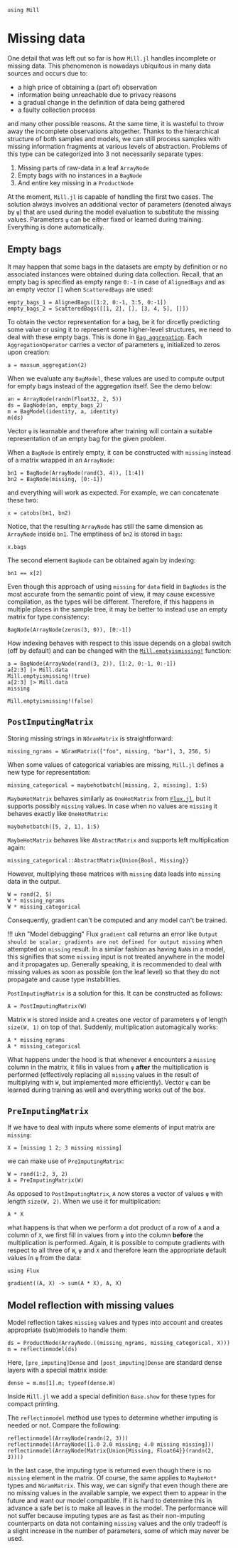 ```@setup missing
using Mill
```

# Missing data

One detail that was left out so far is how `Mill.jl` handles incomplete or missing data. This phenomenon is nowadays ubiquitous in many data sources and occurs due to:

* a high price of obtaining a (part of) observation
* information being unreachable due to privacy reasons
* a gradual change in the definition of data being gathered
* a faulty collection process

and many other possible reasons. At the same time, it is wasteful to throw away the incomplete observations altogether. Thanks to the hierarchical structure of both samples and models, we can still process samples with missing information fragments at various levels of abstraction. Problems of this type can be categorized into 3 not necessarily separate types:

1. Missing parts of raw-data in a leaf `ArrayNode`
2. Empty bags with no instances in a `BagNode`
3. And entire key missing in a `ProductNode`

At the moment, `Mill.jl` is capable of handling the first two cases. The solution always involves an additional vector of parameters (denoted always by `ψ`) that are used during the model evaluation to substitute the missing values. Parameters `ψ` can be either fixed or learned during training. Everything is done automatically.

## Empty bags

It may happen that some bags in the datasets are empty by definition or no associated instances were obtained during data collection. Recall, that an empty bag is specified as empty range `0:-1` in case of `AlignedBags` and as an empty vector `[]` when `ScatteredBags` are used:

```@repl missing
empty_bags_1 = AlignedBags([1:2, 0:-1, 3:5, 0:-1])
empty_bags_2 = ScatteredBags([[1, 2], [], [3, 4, 5], []])
```

To obtain the vector representation for a bag, be it for dircetly predicting some value or using it to represent some higher-level structures, we need to deal with these empty bags. This is done in [`Bag aggregation`](@ref). Each `AggregationOperator` carries a vector of parameters `ψ`, initialized to zeros upon creation:

```@repl missing
a = maxsum_aggregation(2)
```

When we evaluate any `BagModel`, these values are used to compute output for empty bags instead of the aggregation itself. See the demo below:

```@repl missing
an = ArrayNode(randn(Float32, 2, 5))
ds = BagNode(an, empty_bags_2)
m = BagModel(identity, a, identity)
m(ds)
```

Vector `ψ` is learnable and therefore after training will contain a suitable representation of an empty bag for the given problem.

When a `BagNode` is entirely empty, it can be constructed with `missing` instead of a matrix wrapped in an `ArrayNode`:

```@repl missing
bn1 = BagNode(ArrayNode(rand(3, 4)), [1:4])
bn2 = BagNode(missing, [0:-1])
```

and everything will work as expected. For example, we can concatenate these two:

```@repl missing
x = catobs(bn1, bn2)
```

Notice, that the resulting `ArrayNode` has still the same dimension as `ArrayNode` inside `bn1`. The emptiness of `bn2` is stored in `bags`:

```@repl missing
x.bags
```

The second element `BagNode` can be obtained again by indexing:

```@repl missing
bn1 == x[2]
```

Even though this approach of using `missing` for `data` field in `BagNodes` is the most accurate from the semantic point of view, it may cause excessive compilation, as the types will be different. Therefore, if this happens in multiple places in the sample tree, it may be better to instead use an empty matrix for type consistency:

```@repl missing
BagNode(ArrayNode(zeros(3, 0)), [0:-1])
```

How indexing behaves with respect to this issue depends on a global switch (off by default) and 
can be changed with the [`Mill.emptyismissing!`](@ref) function:

```@repl missing
a = BagNode(ArrayNode(rand(3, 2)), [1:2, 0:-1, 0:-1])
a[2:3] |> Mill.data
Mill.emptyismissing!(true)
a[2:3] |> Mill.data
missing
```

```@setup missing
Mill.emptyismissing!(false)
```

## `PostImputingMatrix`

Storing missing strings in `NGramMatrix` is straightforward:

```@repl missing
missing_ngrams = NGramMatrix(["foo", missing, "bar"], 3, 256, 5)
```

When some values of categorical variables are missing, `Mill.jl` defines a new type for representation:

```@repl missing
missing_categorical = maybehotbatch([missing, 2, missing], 1:5)
```

`MaybeHotMatrix` behaves similarly as `OneHotMatrix` from [`Flux.jl`](https://fluxml.ai), but it supports possibly `missing` values. In case when no values are `missing` it behaves exactly like `OneHotMatrix`:

```@repl missing
maybehotbatch([5, 2, 1], 1:5)
```

`MaybeHotMatrix` behaves like `AbstractMatrix` and supports left multiplication again:

```@repl missing
missing_categorical::AbstractMatrix{Union{Bool, Missing}}
```

However, multiplying these matrices with `missing` data leads into `missing` data in the output.

```@repl missing
W = rand(2, 5)
W * missing_ngrams
W * missing_categorical
```

Consequently, gradient can't be computed and any model can't be trained.

!!! ukn "Model debugging"
    Flux `gradient` call returns an error like `Output should be scalar; gradients are not defined for output missing` when attempted on `missing` result. In a similar fashion as having `NaN`s in a model, this signifies that some `missing` input is not treated anywhere in the model and it propagates up. Generally speaking, it is recommended to deal with missing values as soon as possible (on the leaf level) so that they do not propagate and cause type instabilities.

`PostImputingMatrix` is a solution for this. It can be constructed as follows:

```@repl missing
A = PostImputingMatrix(W)
```

Matrix `W` is stored inside and `A` creates one vector of parameters `ψ` of length `size(W, 1)` on top of that. Suddenly, multiplication automagically works:

```@repl missing
A * missing_ngrams
A * missing_categorical
```

What happens under the hood is that whenever `A` encounters a `missing` column in the matrix, it fills in values from `ψ` **after** the multiplication is performed (effectively replacing all `missing` values in the result of multiplying with `W`, but implemented more efficiently). Vector `ψ` can be learned during training as well and everything works out of the box.

## `PreImputingMatrix`

If we have to deal with inputs where some elements of input matrix are `missing`:

```@repl missing
X = [missing 1 2; 3 missing missing]
```

we can make use of `PreImputingMatrix`:

```@repl missing
W = rand(1:2, 3, 2)
A = PreImputingMatrix(W)
```

As opposed to `PostImputingMatrix`, `A` now stores a vector of values `ψ` with length `size(W, 2)`. When we use it for multiplication:

```@repl missing
A * X
```

what happens is that when we perform a dot product of a row of `A` and a column of `X`, we first fill in values from `ψ` into the column **before** the multiplication is performed. Again, it is possible to compute gradients with respect to all three of `W`, `ψ` and `X` and therefore learn the appropriate default values in `ψ` from the data:

```@repl missing
using Flux

gradient((A, X) -> sum(A * X), A, X)
```

## Model reflection with missing values

Model reflection takes `missing` values and types into account and creates appropriate (sub)models to handle them:

```@repl missing
ds = ProductNode(ArrayNode.((missing_ngrams, missing_categorical, X)))
m = reflectinmodel(ds)
```

Here, `[pre_imputing]Dense` and `[post_imputing]Dense` are standard dense layers with a special matrix inside:

```@repl missing
dense = m.ms[1].m; typeof(dense.W)
```

Inside `Mill.jl` we add a special definition `Base.show` for these types for compact printing.

The `reflectinmodel` method use types to determine whether imputing is needed or not. Compare the following:

```@repl missing
reflectinmodel(ArrayNode(randn(2, 3)))
reflectinmodel(ArrayNode([1.0 2.0 missing; 4.0 missing missing]))
reflectinmodel(ArrayNode(Matrix{Union{Missing, Float64}}(randn(2, 3))))
```

In the last case, the imputing type is returned even though there is no `missing` element in the matrix. Of course, the same applies to `MaybeHot*` types and `NGramMatrix`. This way, we can signify that even though there are no missing values in the available sample, we expect them to appear in the future and want our model compatible. If it is hard to determine this in advance a safe bet is to make all leaves in the model. The performance will not suffer because imputing types are as fast as their non-imputing counterparts on data not containing `missing` values and the only tradeoff is a slight increase in the number of parameters, some of which may never be used.
